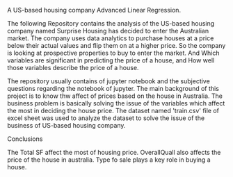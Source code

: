 A US-based housing company Advanced Linear Regression.

The following Repository contains the analysis of the US-based housing company named Surprise Housing has decided to enter the Australian market. The company uses data analytics to purchase houses at a price below their actual values and flip them on at a higher price. So the company is looking at prospective properties to buy to enter the market. And Which variables are significant in predicting the price of a house, and How well those variables describe the price of a house.

The repository usually contains of jupyter notebook and the subjective questions regarding the notebook of jupyter.
The main background of this project is to know thw affect of prices based on the house in Australia.
The business problem is basically solving the issue of the variables which affect the most in deciding the house price.
The dataset named 'train.csv' file of excel sheet was used to analyze the dataset to solve the issue of the business of US-based housing company.


Conclusions

The Total SF affect the most of housing price.
OverallQuall also affects the price of the house in australia.
Type fo sale plays a key role in buying a house.
